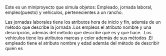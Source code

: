 Este es un miniproyecto que simula objetos: Empleado, jornada laboral, empleo(puesto) y vehiculos, pertenecientes a un rancho.

Las jornadas laborales tiene los atributos hora de inicio y fin, además de un método que describe la jornada
.Los empleos el atributo nombre y una descripción, además del método que describe qué es y que hace.
.Los vehiculos tiene los atributos marcas y color además de sus métodos
.El empleado tiene el atributo nombre y edad además del método de describir quién es
